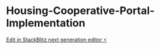 # Housing-Cooperative-Portal-Implementation

[Edit in StackBlitz next generation editor ⚡️](https://stackblitz.com/~/github.com/IGC-Hub/Housing-Cooperative-Portal-Implementation)